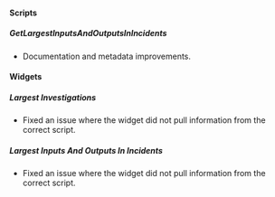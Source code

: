 
#### Scripts
##### GetLargestInputsAndOutputsInIncidents
- Documentation and metadata improvements.

#### Widgets
##### Largest Investigations
- Fixed an issue where the widget did not pull information from the correct script.
##### Largest Inputs And Outputs In Incidents
- Fixed an issue where the widget did not pull information from the correct script.
